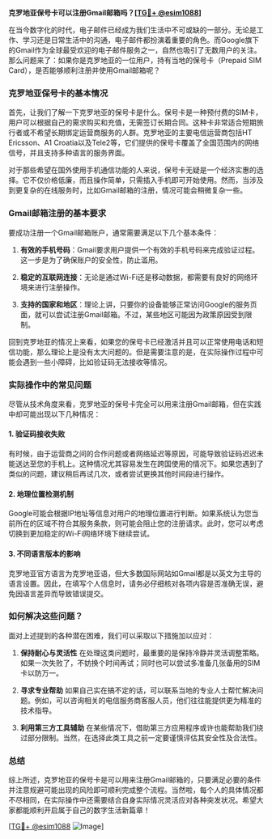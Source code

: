 **克罗地亚保号卡可以注册Gmail邮箱吗？[[TG💪+ @esim1088](https://t.me/s/esim1088)]**

在当今数字化的时代，电子邮件已经成为我们生活中不可或缺的一部分。无论是工作、学习还是日常生活中的沟通，电子邮件都扮演着重要的角色。而Google旗下的Gmail作为全球最受欢迎的电子邮件服务之一，自然也吸引了无数用户的关注。那么问题来了：如果你是克罗地亚的一位用户，持有当地的保号卡（Prepaid SIM Card），是否能够顺利注册并使用Gmail邮箱呢？

### 克罗地亚保号卡的基本情况

首先，让我们了解一下克罗地亚的保号卡是什么。保号卡是一种预付费的SIM卡，用户可以根据自己的需求购买和充值，无需签订长期合同。这种卡非常适合短期旅行者或不希望长期绑定运营商服务的人群。克罗地亚的主要电信运营商包括HT Ericsson、A1 Croatia以及Tele2等，它们提供的保号卡覆盖了全国范围内的网络信号，并且支持多种语言的服务界面。

对于那些希望在国外使用手机通信功能的人来说，保号卡无疑是一个经济实惠的选择。它不仅价格低廉，而且操作简单，只需插入手机即可开始使用。然而，当涉及到更复杂的在线服务时，比如Gmail邮箱的注册，情况可能会稍微复杂一些。

### Gmail邮箱注册的基本要求

要成功注册一个Gmail邮箱账户，通常需要满足以下几个基本条件：

1. **有效的手机号码**：Gmail要求用户提供一个有效的手机号码来完成验证过程。这一步是为了确保账户的安全性，防止滥用。
   
2. **稳定的互联网连接**：无论是通过Wi-Fi还是移动数据，都需要有良好的网络环境来进行注册操作。

3. **支持的国家和地区**：理论上讲，只要你的设备能够正常访问Google的服务页面，就可以尝试注册Gmail邮箱。不过，某些地区可能因为政策原因受到限制。

回到克罗地亚的情况上来看，如果您的保号卡已经激活并且可以正常使用电话和短信功能，那么理论上是没有太大问题的。但是需要注意的是，在实际操作过程中可能会遇到一些小障碍，比如验证码无法接收等情况。

### 实际操作中的常见问题

尽管从技术角度来看，克罗地亚的保号卡完全可以用来注册Gmail邮箱，但在实践中却可能出现以下几种情况：

#### 1. 验证码接收失败
有时候，由于运营商之间的合作问题或者网络延迟等原因，可能导致验证码迟迟未能送达至您的手机上。这种情况尤其容易发生在跨国使用的情况下。如果您遇到了类似的问题，建议稍后再试几次，或者尝试更换其他时间段进行操作。

#### 2. 地理位置检测机制
Google可能会根据IP地址等信息对用户的地理位置进行判断。如果系统认为您当前所在的区域不符合其服务条款，则可能会阻止您的注册请求。此时，您可以考虑切换到更加稳定的Wi-Fi网络环境下继续尝试。

#### 3. 不同语言版本的影响
克罗地亚官方语言为克罗地亚语，但大多数国际网站如Gmail都是以英文为主导的语言设置。因此，在填写个人信息时，请务必仔细核对各项内容是否准确无误，避免因语言差异而导致错误提交。

### 如何解决这些问题？

面对上述提到的各种潜在困难，我们可以采取以下措施加以应对：

1. **保持耐心与灵活性**
   在处理这类问题时，最重要的是保持冷静并灵活调整策略。如果一次失败了，不妨换个时间再试；同时也可以尝试多准备几张备用的SIM卡以防万一。

2. **寻求专业帮助**
   如果自己实在搞不定的话，可以联系当地的专业人士帮忙解决问题。例如，可以咨询相关的电信服务商客服人员，他们往往能提供更为精准的技术指导。

3. **利用第三方工具辅助**
   在某些情况下，借助第三方应用程序或许也能帮助我们绕过部分限制。当然，在选择此类工具之前一定要谨慎评估其安全性及合法性。

### 总结

综上所述，克罗地亚的保号卡是可以用来注册Gmail邮箱的，只要满足必要的条件并注意规避可能出现的风险即可顺利完成整个流程。当然啦，每个人的具体情况都不尽相同，在实际操作中还需要结合自身实际情况灵活应对各种突发状况。希望大家都能顺利开启属于自己的数字生活新篇章！

[[TG💪+ @esim1088](https://t.me/s/esim1088) ![Image](https://i.postimg.cc/4NQfJmqS/Snipaste-2025-05-13-00-14-12.png)]